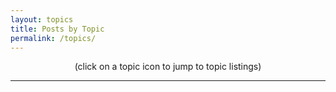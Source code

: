 ```yaml
---
layout: topics
title: Posts by Topic
permalink: /topics/
---
```


<link rel="stylesheet" href="/css/style.css" />
<link rel="stylesheet" href="/css/main.css" />
<link rel="stylesheet" href="/css/colors.css" />
<p></p> <!-- <BR> adds too much space. This adds less. -->
<div align="center">(click on a topic icon to jump to topic listings)</div>

---